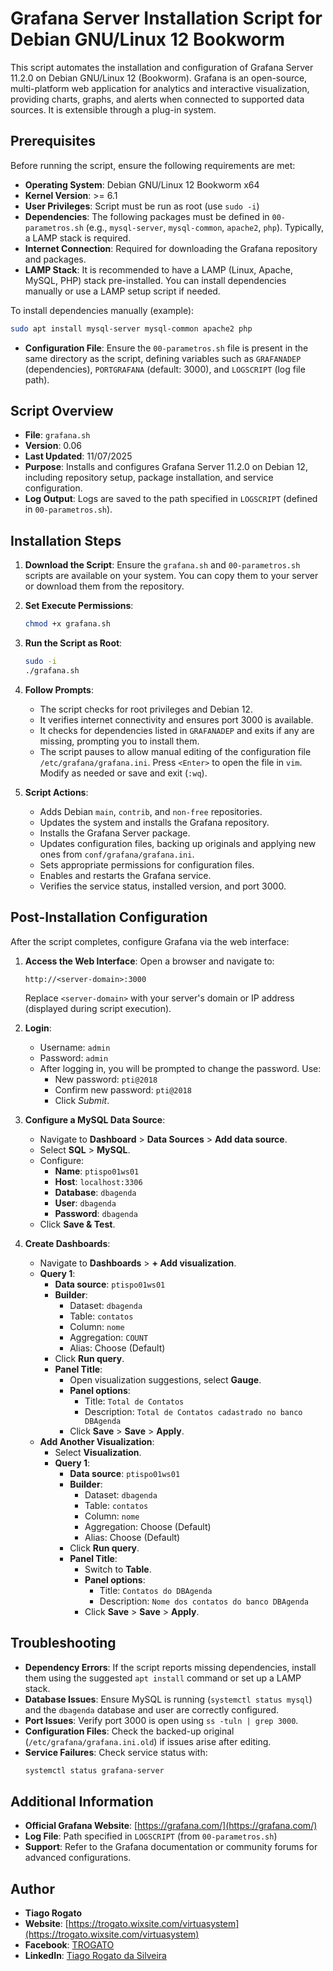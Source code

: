 # Grafana Server Installation Script for Debian GNU/Linux 12 Bookworm

This script automates the installation and configuration of Grafana Server 11.2.0 on Debian GNU/Linux 12 (Bookworm). Grafana is an open-source, multi-platform web application for analytics and interactive visualization, providing charts, graphs, and alerts when connected to supported data sources. It is extensible through a plug-in system.

## Prerequisites

Before running the script, ensure the following requirements are met:

- **Operating System**: Debian GNU/Linux 12 Bookworm x64
- **Kernel Version**: >= 6.1
- **User Privileges**: Script must be run as root (use `sudo -i`)
- **Dependencies**: The following packages must be defined in `00-parametros.sh` (e.g., `mysql-server`, `mysql-common`, `apache2`, `php`). Typically, a LAMP stack is required.
- **Internet Connection**: Required for downloading the Grafana repository and packages.
- **LAMP Stack**: It is recommended to have a LAMP (Linux, Apache, MySQL, PHP) stack pre-installed. You can install dependencies manually or use a LAMP setup script if needed.

To install dependencies manually (example):
```bash
sudo apt install mysql-server mysql-common apache2 php
```

- **Configuration File**: Ensure the `00-parametros.sh` file is present in the same directory as the script, defining variables such as `GRAFANADEP` (dependencies), `PORTGRAFANA` (default: 3000), and `LOGSCRIPT` (log file path).

## Script Overview

- **File**: `grafana.sh`
- **Version**: 0.06
- **Last Updated**: 11/07/2025
- **Purpose**: Installs and configures Grafana Server 11.2.0 on Debian 12, including repository setup, package installation, and service configuration.
- **Log Output**: Logs are saved to the path specified in `LOGSCRIPT` (defined in `00-parametros.sh`).

## Installation Steps

1. **Download the Script**:
   Ensure the `grafana.sh` and `00-parametros.sh` scripts are available on your system. You can copy them to your server or download them from the repository.

2. **Set Execute Permissions**:
   ```bash
   chmod +x grafana.sh
   ```

3. **Run the Script as Root**:
   ```bash
   sudo -i
   ./grafana.sh
   ```

4. **Follow Prompts**:
   - The script checks for root privileges and Debian 12.
   - It verifies internet connectivity and ensures port 3000 is available.
   - It checks for dependencies listed in `GRAFANADEP` and exits if any are missing, prompting you to install them.
   - The script pauses to allow manual editing of the configuration file `/etc/grafana/grafana.ini`. Press `<Enter>` to open the file in `vim`. Modify as needed or save and exit (`:wq`).

5. **Script Actions**:
   - Adds Debian `main`, `contrib`, and `non-free` repositories.
   - Updates the system and installs the Grafana repository.
   - Installs the Grafana Server package.
   - Updates configuration files, backing up originals and applying new ones from `conf/grafana/grafana.ini`.
   - Sets appropriate permissions for configuration files.
   - Enables and restarts the Grafana service.
   - Verifies the service status, installed version, and port 3000.

## Post-Installation Configuration

After the script completes, configure Grafana via the web interface:

1. **Access the Web Interface**:
   Open a browser and navigate to:
   ```
   http://<server-domain>:3000
   ```
   Replace `<server-domain>` with your server's domain or IP address (displayed during script execution).

2. **Login**:
   - Username: `admin`
   - Password: `admin`
   - After logging in, you will be prompted to change the password. Use:
     - New password: `pti@2018`
     - Confirm new password: `pti@2018`
     - Click *Submit*.

3. **Configure a MySQL Data Source**:
   - Navigate to **Dashboard** > **Data Sources** > **Add data source**.
   - Select **SQL** > **MySQL**.
   - Configure:
     - **Name**: `ptispo01ws01`
     - **Host**: `localhost:3306`
     - **Database**: `dbagenda`
     - **User**: `dbagenda`
     - **Password**: `dbagenda`
   - Click **Save & Test**.

4. **Create Dashboards**:
   - Navigate to **Dashboards** > **+ Add visualization**.
   - **Query 1**:
     - **Data source**: `ptispo01ws01`
     - **Builder**:
       - Dataset: `dbagenda`
       - Table: `contatos`
       - Column: `nome`
       - Aggregation: `COUNT`
       - Alias: Choose (Default)
     - Click **Run query**.
     - **Panel Title**:
       - Open visualization suggestions, select **Gauge**.
       - **Panel options**:
         - Title: `Total de Contatos`
         - Description: `Total de Contatos cadastrado no banco DBAgenda`
       - Click **Save** > **Save** > **Apply**.
   - **Add Another Visualization**:
     - Select **Visualization**.
     - **Query 1**:
       - **Data source**: `ptispo01ws01`
       - **Builder**:
         - Dataset: `dbagenda`
         - Table: `contatos`
         - Column: `nome`
         - Aggregation: Choose (Default)
         - Alias: Choose (Default)
       - Click **Run query**.
       - **Panel Title**:
         - Switch to **Table**.
         - **Panel options**:
           - Title: `Contatos do DBAgenda`
           - Description: `Nome dos contatos do banco DBAgenda`
         - Click **Save** > **Save** > **Apply**.

## Troubleshooting

- **Dependency Errors**: If the script reports missing dependencies, install them using the suggested `apt install` command or set up a LAMP stack.
- **Database Issues**: Ensure MySQL is running (`systemctl status mysql`) and the `dbagenda` database and user are correctly configured.
- **Port Issues**: Verify port 3000 is open using `ss -tuln | grep 3000`.
- **Configuration Files**: Check the backed-up original (`/etc/grafana/grafana.ini.old`) if issues arise after editing.
- **Service Failures**: Check service status with:
  ```bash
  systemctl status grafana-server
  ```

## Additional Information

- **Official Grafana Website**: [https://grafana.com/](https://grafana.com/)
- **Log File**: Path specified in `LOGSCRIPT` (from `00-parametros.sh`)
- **Support**: Refer to the Grafana documentation or community forums for advanced configurations.

## Author

- **Tiago Rogato**
- **Website**: [https://trogato.wixsite.com/virtuasystem](https://trogato.wixsite.com/virtuasystem)
- **Facebook**: [TROGATO](https://www.facebook.com/TROGATO)
- **LinkedIn**: [Tiago Rogato da Silveira](https://www.linkedin.com/in/tiago-rogato-da-silveira-095563b6/)